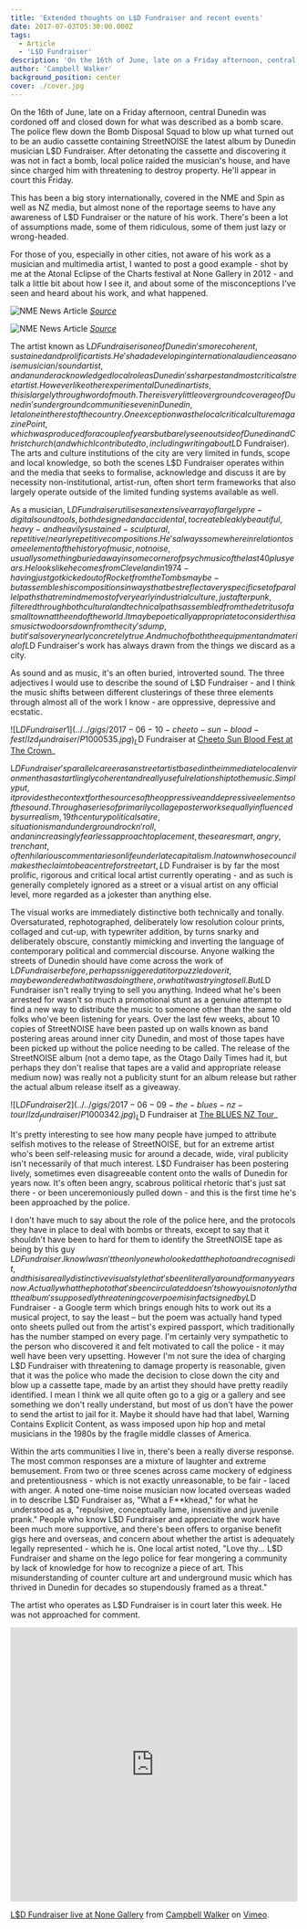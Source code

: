 ```yaml
---
title: 'Extended thoughts on L$D Fundraiser and recent events'
date: 2017-07-03T05:30:00.000Z
tags:
  - Article
  - 'L$D Fundraiser'
description: 'On the 16th of June, late on a Friday afternoon, central Dunedin was cordoned off and closed down for what was described as a bomb scare. The police flew down the Bomb Disposal Squad to blow up what turned out to be an audio cassette containing StreetNOISE the latest album by Dunedin musician L$D Fundraiser. Read more...'
author: 'Campbell Walker'
background_position: center
cover: ./cover.jpg
---
```


On the 16th of June, late on a Friday afternoon, central Dunedin was cordoned off and closed down for what was described as a bomb scare. The police flew down the Bomb Disposal Squad to blow up what turned out to be an audio cassette containing StreetNOISE the latest album by Dunedin musician L$D Fundraiser. After detonating the cassette and discovering it was not in fact a bomb, local police raided the musician's house, and have since charged him with threatening to destroy property. He'll appear in court this Friday.

This has been a big story internationally, covered in the NME and Spin as well as NZ media, but almost none of the reportage seems to have any awareness of L$D Fundraiser or the nature of his work. There's been a lot of assumptions made, some of them ridiculous, some of them just lazy or wrong-headed.

For those of you, especially in other cities, not aware of his work as a musician and multimedia artist, I wanted to post a good example - shot by me at the Atonal Eclipse of the Charts festival at None Gallery in 2012 - and talk a little bit about how I see it, and about some of the misconceptions I've seen and heard about his work, and what happened.

![NME News Article](./nme.jpg)
_<a href='http://www.nme.com/news/new-zealand-city-evacuated-noise-rock-cassette-bomb-threat-2091172'>Source</a>_

![NME News Article](./spin.jpg)
_<a href='http://www.spin.com/2017/06/noise-band-bomb-cassette-lsd-fundraiser/'>Source</a>_

The artist known as L$D Fundraiser is one of Dunedin's more coherent, sustained and prolific artists. He's had a developing international audience as a noise musician/sound artist, and an underacknowledged local role as Dunedin's sharpest and most critical street artist. However like other experimental Dunedin artists, this is largely through word of mouth. There is very little overground coverage of Dunedin's underground communities even in Dunedin, let alone in the rest of the country. One exception was the local critical culture magazine Point, which was produced for a couple of years but barely seen out side of Dunedin and Christchurch (and which I contributed to, including writing about L$D Fundraiser). The arts and culture institutions of the city are very limited in funds, scope and local knowledge, so both the scenes L$D Fundraiser operates within and the media that seeks to formalise, acknowledge and discuss it are by necessity non-institutional, artist-run, often short term frameworks that also largely operate outside of the limited funding systems available as well.

As a musician, L$D Fundraiser utilises an extensive array of largely pre-digital sound tools, both designed and accidental, to create bleakly beautiful, heavy - and heavily sustained - sculptural, repetitive/nearly repetitive compositions. He's always somewhere in relation to some element of the history of music, not noise, usually something buried away in some corner of psych music of the last 40 plus years. He looks like he comes from Cleveland in 1974 - having just got kicked out of Rocket from the Tombs maybe - but assembles his compositions in ways that best reflect a very specific set of parallel paths that remind me most of very early industrial culture, just after punk, filtered through both cultural and technical paths assembled from the detritus of a small town at the end of the world. It may be poetically appropriate to consider this as music two doors down from the city's dump, but it's also very nearly concretely true. And much of both the equipment and material of L$D Fundraiser's work has always drawn from the things we discard as a city.

As sound and as music, it's an often buried, introverted sound. The three adjectives I would use to describe the sound of L$D Fundraiser - and I think the music shifts between different clusterings of these three elements through almost all of the work I know - are oppressive, depressive and ecstatic.

![L$D Fundraiser 1](../../gigs/2017-06-10-cheeto-sun-blood-fest/lzd_fundraiser/P1000535.jpg)
_L$D Fundraiser at <a title='Cheeto Sun Blood Fest at The Crown' href='/gigs/cheeto-sun-blood-fest/#lzd_fundraiser'>Cheeto Sun Blood Fest at The Crown</a>_

L$D Fundraiser's parallel career as an street artist based in the immediate local environment has a startlingly coherent and really useful relationship to the music. Simply put, it provides the context for the sources of the oppressive and depressive elements of the sound. Through a series of primarily collage poster works equally influenced by surrealism, 19th century political satire, situationism and underground rock n' roll, and an increasingly fearless approach to placement, these are smart, angry, trenchant, often hilarious commentaries on life under late capitalism. In a town whose council makes the claim to be a centre for street art, L$D Fundraiser is by far the most prolific, rigorous and critical local artist currently operating - and as such is generally completely ignored as a street or a visual artist on any official level, more regarded as a jokester than anything else.

The visual works are immediately distinctive both technically and tonally. Oversaturated, rephotographed, deliberately low resolution colour prints, collaged and cut-up, with typewriter addition, by turns snarky and deliberately obscure, constantly mimicking and inverting the language of contemporary political and commercial discourse. Anyone walking the streets of Dunedin should have come across the work of L$D Fundraiser before, perhaps sniggered at it or puzzled over it, maybe wondered what it was doing there, or what it was trying to sell. But L$D Fundraiser isn't really trying to sell you anything. Indeed what he's been arrested for wasn't so much a promotional stunt as a genuine attempt to find a new way to distribute the music to someone other than the same old folks who've been listening for years. Over the last few weeks, about 10 copies of StreetNOISE have been pasted up on walls known as band postering areas around inner city Dunedin, and most of those tapes have been picked up without the police needing to be called. The release of the StreetNOISE album (not a demo tape, as the Otago Daily Times had it, but perhaps they don't realise that tapes are a valid and appropriate release medium now) was really not a publicity stunt for an album release but rather the actual album release itself as a giveaway.

![L$D Fundraiser 2](../../gigs/2017-06-09-the-blues-nz-tour/lzd_fundraiser/P1000342.jpg)
_L$D Fundraiser at <a title='The BLUES NZ Tour' href='/gigs/the-blues-nz-tour/#lzd_fundraiser'>The BLUES NZ Tour</a>_

It's pretty interesting to see how many people have jumped to attribute selfish motives to the release of StreetNOISE, but for an extreme artist who's been self-releasing music for around a decade, wide, viral publicity isn't necessarily of that much interest. L$D Fundraiser has been postering lively, sometimes even disagreeable content onto the walls of Dunedin for years now. It's often been angry, scabrous political rhetoric that's just sat there - or been unceremoniously pulled down - and this is the first time he's been approached by the police.

I don't have much to say about the role of the police here, and the protocols they have in place to deal with bombs or threats, except to say that it shouldn't have been to hard for them to identify the StreetNOISE tape as being by this guy L$D Fundraiser. I know I wasn't the only one who looked at the photo and recognised it, and this is a really distinctive visual style that's been literally around for many years now. Actually what the photo that's been circulated doesn't show you is not only that the album's supposedly threatening cover poem is in fact signed by L$D Fundraiser - a Google term which brings enough hits to work out its a musical project, to say the least – but the poem was actually hand typed onto sheets pulled out from the artist's expired passport, which traditionally has the number stamped on every page. I'm certainly very sympathetic to the person who discovered it and felt motivated to call the police - it may well have been very upsetting. However I'm not sure the idea of charging L$D Fundraiser with threatening to damage property is reasonable, given that it was the police who made the decision to close down the city and blow up a cassette tape, made by an artist they should have pretty readily identified. I mean I think we all quite often go to a gig or a gallery and see something we don't really understand, but most of us don't have the power to send the artist to jail for it. Maybe it should have had that label, Warning Contains Explicit Content, as wass imposed upon hip hop and metal musicians in the 1980s by the fragile middle classes of America.

Within the arts communities I live in, there's been a really diverse response. The most common responses are a mixture of laughter and extreme bemusement. From two or three scenes across came mockery of edginess and pretentiousness - which is not exactly unreasonable, to be fair - laced with anger. A noted one-time noise musician now located overseas waded in to describe L$D Fundraiser as, "What a F**khead," for what he understood as a, "repulsive, conceptually lame, insensitive and juvenile prank." People who know L$D Fundraiser and appreciate the work have been much more supportive, and there's been offers to organise benefit gigs here and overseas, and concern about whether the artist is adequately legally represented - which he is. One local artist noted, "Love thy... L$D Fundraiser and shame on the lego police for fear mongering a community by lack of knowledge for how to recognize a piece of art. This misunderstanding of counter culture art and underground music which has thrived in Dunedin for decades so stupendously framed as a threat."

The artist who operates as L$D Fundraiser is in court later this week. He was not approached for comment.

<iframe src="https://player.vimeo.com/video/223014965" width="100%" height="480" frameborder="0" webkitallowfullscreen mozallowfullscreen allowfullscreen></iframe>
<p><a href="https://vimeo.com/223014965">L$D Fundraiser live at None Gallery</a> from <a href="https://vimeo.com/user4052181">Campbell Walker</a> on <a href="https://vimeo.com">Vimeo</a>.</p>
